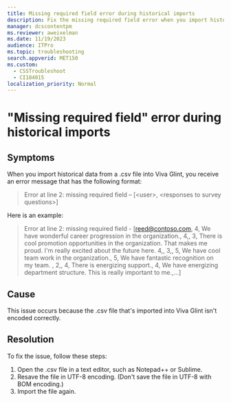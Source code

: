 ```yaml
---
title: Missing required field error during historical imports
description: Fix the missing required field error when you import historical data in Viva Glint.
manager: dcscontentpm
ms.reviewer: aweixelman
ms.date: 11/19/2023
audience: ITPro
ms.topic: troubleshooting
search.appverid: MET150
ms.custom: 
  - CSSTroubleshoot
  - CI184015
localization_priority: Normal
---
```


# "Missing required field" error during historical imports

## Symptoms

When you import historical data from a .csv file into Viva Glint, you receive an error message that has the following format:

> Error at line 2: missing required field – [\<user\>, \<responses to survey questions\>]

Here is an example:

> Error at line 2: missing required field - [reed@contoso.com, 4, We have wonderful career progression in the organization., 4,, 3, There is cool promotion opportunities in the organization. That makes me proud. I'm really excited about the future here. 4,, 3,, 5, We have cool team work in the organization., 5, We have fantastic recognition on my team. , 2,, 4, There is energizing support., 4, We have energizing department structure. This is really important to me.,...]

## Cause

This issue occurs because the .csv file that's imported into Viva Glint isn't encoded correctly.

## Resolution

To fix the issue, follow these steps:

1. Open the .csv file in a text editor, such as Notepad++ or Sublime.
1. Resave the file in UTF-8 encoding. (Don't save the file in UTF-8 with BOM encoding.)
1. Import the file again.
